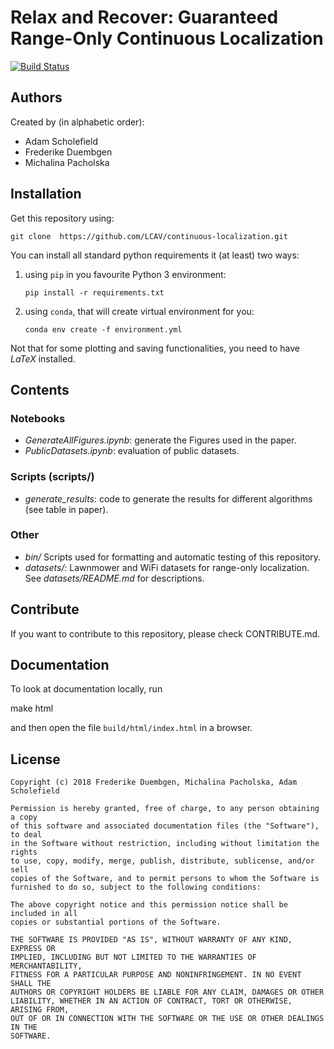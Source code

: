 # Relax and Recover: Guaranteed Range-Only Continuous Localization 

[![Build Status](https://travis-ci.com/LCAV/continuous-localization.svg?branch=master)](https://travis-ci.com/LCAV/continuous-localization)

## Authors

Created by (in alphabetic order):

* Adam Scholefield
* Frederike Duembgen
* Michalina Pacholska

## Installation

Get this repository using:

    git clone  https://github.com/LCAV/continuous-localization.git

You can install all standard python requirements it (at least) two ways:
 
1. using `pip` in you favourite Python 3 environment:
    ```
    pip install -r requirements.txt
    ```
2. using `conda`, that will create virtual environment for you:
    ```
    conda env create -f environment.yml
    ```

Not that for some plotting and saving functionalities, you need to have *LaTeX* installed.

## Contents

### Notebooks
- *GenerateAllFigures.ipynb*: generate the Figures used in the paper.
- *PublicDatasets.ipynb*: evaluation of public datasets.

### Scripts (scripts/)
- *generate_results*: code to generate the results for different algorithms (see table in paper).

### Other
- *bin/* Scripts used for formatting and automatic testing of this repository.
- *datasets/*: Lawnmower and WiFi datasets for range-only localization. See *datasets/README.md* for descriptions.


## Contribute 

If you want to contribute to this repository, please check CONTRIBUTE.md. 

## Documentation

To look at documentation locally, run 

   make html

and then open the file `build/html/index.html` in a browser. 

## License

```
Copyright (c) 2018 Frederike Duembgen, Michalina Pacholska, Adam Scholefield

Permission is hereby granted, free of charge, to any person obtaining a copy
of this software and associated documentation files (the "Software"), to deal
in the Software without restriction, including without limitation the rights
to use, copy, modify, merge, publish, distribute, sublicense, and/or sell
copies of the Software, and to permit persons to whom the Software is
furnished to do so, subject to the following conditions:

The above copyright notice and this permission notice shall be included in all
copies or substantial portions of the Software.

THE SOFTWARE IS PROVIDED "AS IS", WITHOUT WARRANTY OF ANY KIND, EXPRESS OR
IMPLIED, INCLUDING BUT NOT LIMITED TO THE WARRANTIES OF MERCHANTABILITY,
FITNESS FOR A PARTICULAR PURPOSE AND NONINFRINGEMENT. IN NO EVENT SHALL THE
AUTHORS OR COPYRIGHT HOLDERS BE LIABLE FOR ANY CLAIM, DAMAGES OR OTHER
LIABILITY, WHETHER IN AN ACTION OF CONTRACT, TORT OR OTHERWISE, ARISING FROM,
OUT OF OR IN CONNECTION WITH THE SOFTWARE OR THE USE OR OTHER DEALINGS IN THE
SOFTWARE.
```
